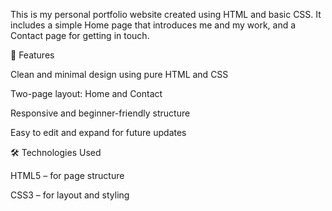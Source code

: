 This is my personal portfolio website created using HTML and basic CSS.
It includes a simple Home page that introduces me and my work, and a Contact page for getting in touch.

🔹 Features

Clean and minimal design using pure HTML and CSS

Two-page layout: Home and Contact

Responsive and beginner-friendly structure

Easy to edit and expand for future updates

🛠️ Technologies Used

HTML5 – for page structure

CSS3 – for layout and styling
